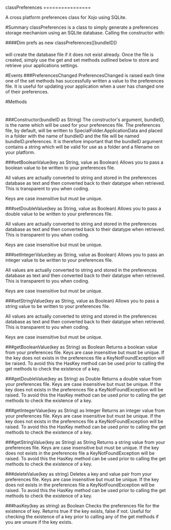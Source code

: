 classPreferences ================

A cross platform preferences class for Xojo using SQLite.

#Summary
classPreferences is a class to simply generate a preferences storage
mechanism using an SQLite database. Calling the constructor with:

####Dim prefs as new classPreferences([bundleID])
####
will create the database file if it does not exist already. Once the
file is created, simply use the get and set methods outlined below to
store and retrieve your applications settings.

#Events
###PreferencesChanged
PreferencesChanged is raised each time one of the set methods has
successfully written a value to the preferences file. It is useful for
updating your application when a user has changed one of their
preferences.

#Methods
#
###Constructor(bundleID as String)
The constructor's argument, bundleID, is the name which will be used for
your preferences file. The preferences file, by default, will be written
to SpecialFolder.ApplicationData and placed in a folder with the name of
bundleID and the file will be named bundleID.preferences. It is
therefore important that the bundleID argument contains a string which
will be valid for use as a folder and a filename on your platform.

###setBooleanValue(key as String, value as Boolean)
Allows you to pass a boolean value to be written to your preferences
file. 

All values are actually converted to string and stored in the
preferences database as text and then converted back to their datatype
when retrieved. This is transparent to you when coding.

Keys are case insensitive but must be unique.

###setDoubleValue(key as String, value as Boolean)
Allows you to pass a double value to be written to your preferences
file. 

All values are actually converted to string and stored in the
preferences database as text and then converted back to their datatype
when retrieved. This is transparent to you when coding.

Keys are case insensitive but must be unique.

###setIntegerValue(key as String, value as Boolean)
Allows you to pass an integer value to be written to your preferences
file. 

All values are actually converted to string and stored in the
preferences database as text and then converted back to their datatype
when retrieved. This is transparent to you when coding.

Keys are case insensitive but must be unique.

###setStringValue(key as String, value as Boolean)
Allows you to pass a string value to be written to your preferences
file. 

All values are actually converted to string and stored in the
preferences database as text and then converted back to their datatype
when retrieved. This is transparent to you when coding.

Keys are case insensitive but must be unique.

###getBooleanValue(key as String) as Boolean
Returns a boolean value from your preferences file. Keys are case
insensitive but must be unique. If the key does not exists in the
preferences file a KeyNotFoundException will be raised. To avoid this
the HasKey method can be used prior to calling the get methods to check
the existence of a key.

###getDoubleValue(key as String) as Double
Returns a double value from your preferences file. Keys are case
insensitive but must be unique. If the key does not exists in the
preferences file a KeyNotFoundException will be raised. To avoid this
the HasKey method can be used prior to calling the get methods to check
the existence of a key.

###getIntegerValue(key as String) as Integer
Returns an integer value from your preferences file. Keys are case
insensitive but must be unique. If the key does not exists in the
preferences file a KeyNotFoundException will be raised. To avoid this
the HasKey method can be used prior to calling the get methods to check
the existence of a key.

###getStringValue(key as String) as String
Returns a string value from your preferences file. Keys are case
insensitive but must be unique. If the key does not exists in the
preferences file a KeyNotFoundException will be raised. To avoid this
the HasKey method can be used prior to calling the get methods to check
the existence of a key.

###deleteValue(key as string)
Deletes a key and value pair from your preferences file. Keys are case
insensitive but must be unique. If the key does not exists in the
preferences file a KeyNotFoundException will be raised. To avoid this
the HasKey method can be used prior to calling the get methods to check
the existence of a key.

###hasKey(key as string) as Boolean
Checks the preferences file for the existence of key. Returns true if
the key exists, false if not.
Useful for checking the existence of a key prior to calling any of the
get methods if you are unsure if the key exists.
